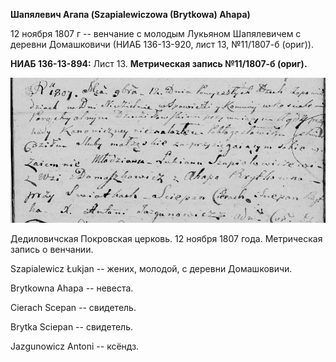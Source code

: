 **Шапялевич Агапа (Szapialewiczowa (Brytkowa) Ahapa)**

12 ноября 1807 г -- венчание с молодым Лукьяном Шапялевичем с деревни
Домашковичи (НИАБ 136-13-920, лист 13, №11/1807-б (ориг)).

**НИАБ 136-13-894:** Лист 13. **Метрическая запись №11/1807-б (ориг).**

![](./media/39149c880b28e7d0365511d42eeb42fa3923ddfd.png)

Дедиловичская Покровская церковь. 12 ноября 1807 года. Метрическая
запись о венчании.

Szapialewicz Łukjan -- жених, молодой, с деревни Домашковичи.

Brytkowna Ahapa -- невеста.

Cierach Scepan -- свидетель.

Brytka Sciepan -- свидетель.

Jazgunowicz Antoni -- ксёндз.
